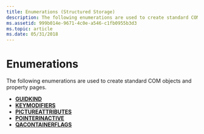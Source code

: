 ```yaml
---
title: Enumerations (Structured Storage)
description: The following enumerations are used to create standard COM objects and property pages.
ms.assetid: 999b014e-9671-4c0e-a546-c1fb0955b3d3
ms.topic: article
ms.date: 05/31/2018
---
```


# Enumerations

The following enumerations are used to create standard COM objects and property pages.

-   [**GUIDKIND**](/windows/win32/api/ocidl/ne-ocidl-guidkind)
-   [**KEYMODIFIERS**](/previous-versions/windows/desktop/legacy/ms683763(v=vs.85))
-   [**PICTUREATTRIBUTES**](/windows/win32/api/ocidl/ne-ocidl-pictureattributes)
-   [**POINTERINACTIVE**](/windows/win32/api/ocidl/ne-ocidl-pointerinactive)
-   [**QACONTAINERFLAGS**](/windows/win32/api/ocidl/ne-ocidl-qacontainerflags)

 

 